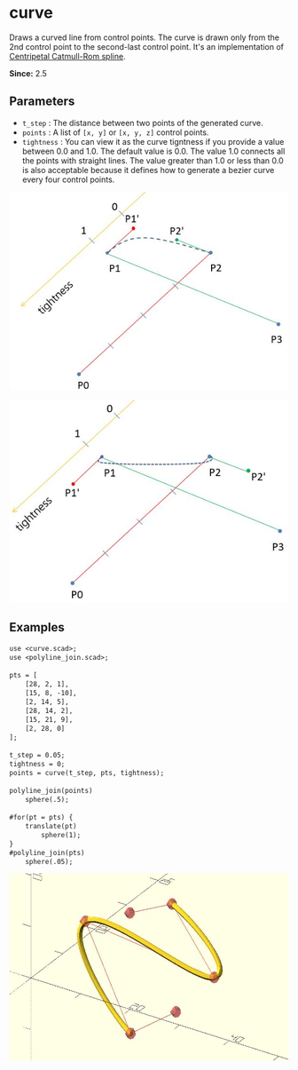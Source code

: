 # curve

Draws a curved line from control points. The curve is drawn only from the 2nd control point to the second-last control point. It's an implementation of [Centripetal Catmull-Rom spline](https://en.wikipedia.org/wiki/Centripetal_Catmull%E2%80%93Rom_spline). 

**Since:** 2.5

## Parameters

- `t_step` : The distance between two points of the generated curve.
- `points` : A list of `[x, y]` or `[x, y, z]` control points.
- `tightness` : You can view it as the curve tigntness if you provide a value between 0.0 and 1.0. The default value is 0.0. The value 1.0 connects all the points with straight lines. The value greater than 1.0 or less than 0.0 is also acceptable because it defines how to generate a bezier curve every four control points.

![curve](images/lib3x-curve-1.JPG)

![curve](images/lib3x-curve-2.JPG)

## Examples

	use <curve.scad>;
	use <polyline_join.scad>;

	pts = [
		[28, 2, 1],
		[15, 8, -10],
		[2, 14, 5],
		[28, 14, 2],
		[15, 21, 9],
		[2, 28, 0]
	];

	t_step = 0.05;    
	tightness = 0;
	points = curve(t_step, pts, tightness);

	polyline_join(points)
	    sphere(.5);   

	#for(pt = pts) {
		translate(pt)
			sphere(1);
	}
	#polyline_join(pts)
	    sphere(.05);  

![curve](images/lib3x-curve-3.JPG)
